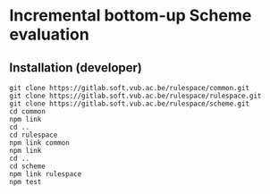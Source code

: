 Incremental bottom-up Scheme evaluation
=======================================


Installation (developer)
------------------------

```
git clone https://gitlab.soft.vub.ac.be/rulespace/common.git
git clone https://gitlab.soft.vub.ac.be/rulespace/rulespace.git
git clone https://gitlab.soft.vub.ac.be/rulespace/scheme.git
cd common
npm link
cd ..
cd rulespace
npm link common
npm link
cd ..
cd scheme
npm link rulespace
npm test
```
